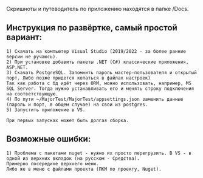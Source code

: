 Скришноты и путеводитель по приложению находятся в папке /Docs.  
    
## Инструкция по развёртке, самый простой вариант:
	1) Скачать на компьютер Visual Studio (2019/2022 - за более ранние версии не ручаюсь).
	2) При установке добавить пакеты .NET (C#) классические приложения, ASP.NET.
	3) Скачать PostgreSQL. Запомнить пароль мастер-пользователя и открытый порт. Либо позже придется копаться в файлах настроек)  
	Так как работа с бд идёт через ORM, можно использовать, например, MS SQL Server. Тогда нужно устанавливать его и менять строку подключения на соответствующую.
	4) По пути ~/MajorTest/MajorTest/appsettings.json заменить данные (пароль и порт, в общем случае) на свои из postgres.
	5) Запустить приложение в VS.
	
	При первых запусках может быть долгая сборка.

## Возможные ошибки:
	1) Проблема с пакетами nuget - нужно их просто перегрузить. В VS - в одной из верхних вкладок (на русском - Средства).  
	Примерно посередине верхнего меню.
	Либо же в меню с файлами проекта (ПКМ по проекту, Nuget).